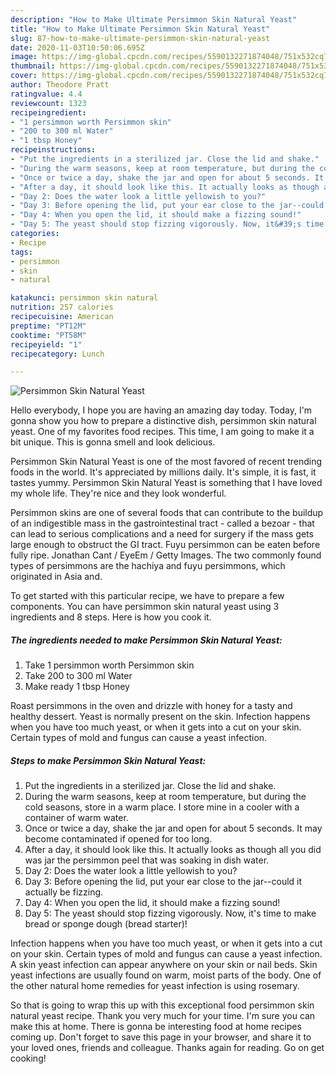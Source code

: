 ```yaml
---
description: "How to Make Ultimate Persimmon Skin Natural Yeast"
title: "How to Make Ultimate Persimmon Skin Natural Yeast"
slug: 87-how-to-make-ultimate-persimmon-skin-natural-yeast
date: 2020-11-03T10:50:06.695Z
image: https://img-global.cpcdn.com/recipes/5590132271874048/751x532cq70/persimmon-skin-natural-yeast-recipe-main-photo.jpg
thumbnail: https://img-global.cpcdn.com/recipes/5590132271874048/751x532cq70/persimmon-skin-natural-yeast-recipe-main-photo.jpg
cover: https://img-global.cpcdn.com/recipes/5590132271874048/751x532cq70/persimmon-skin-natural-yeast-recipe-main-photo.jpg
author: Theodore Pratt
ratingvalue: 4.4
reviewcount: 1323
recipeingredient:
- "1 persimmon worth Persimmon skin"
- "200 to 300 ml Water"
- "1 tbsp Honey"
recipeinstructions:
- "Put the ingredients in a sterilized jar. Close the lid and shake."
- "During the warm seasons, keep at room temperature, but during the cold seasons, store in a warm place. I store mine in a cooler with a container of warm water."
- "Once or twice a day, shake the jar and open for about 5 seconds. It may become contaminated if opened for too long."
- "After a day, it should look like this. It actually looks as though all you did was jar the persimmon peel that was soaking in dish water."
- "Day 2: Does the water look a little yellowish to you?"
- "Day 3: Before opening the lid, put your ear close to the jar--could it actually be fizzing."
- "Day 4: When you open the lid, it should make a fizzing sound!"
- "Day 5: The yeast should stop fizzing vigorously. Now, it&#39;s time to make bread or sponge dough (bread starter)!"
categories:
- Recipe
tags:
- persimmon
- skin
- natural

katakunci: persimmon skin natural 
nutrition: 257 calories
recipecuisine: American
preptime: "PT12M"
cooktime: "PT58M"
recipeyield: "1"
recipecategory: Lunch

---
```



![Persimmon Skin Natural Yeast](https://img-global.cpcdn.com/recipes/5590132271874048/751x532cq70/persimmon-skin-natural-yeast-recipe-main-photo.jpg)

Hello everybody, I hope you are having an amazing day today. Today, I'm gonna show you how to prepare a distinctive dish, persimmon skin natural yeast. One of my favorites food recipes. This time, I am going to make it a bit unique. This is gonna smell and look delicious.

Persimmon Skin Natural Yeast is one of the most favored of recent trending foods in the world. It's appreciated by millions daily. It's simple, it is fast, it tastes yummy. Persimmon Skin Natural Yeast is something that I have loved my whole life. They're nice and they look wonderful.

Persimmon skins are one of several foods that can contribute to the buildup of an indigestible mass in the gastrointestinal tract - called a bezoar - that can lead to serious complications and a need for surgery if the mass gets large enough to obstruct the GI tract. Fuyu persimmon can be eaten before fully ripe. Jonathan Cant / EyeEm / Getty Images. The two commonly found types of persimmons are the hachiya and fuyu persimmons, which originated in Asia and.


To get started with this particular recipe, we have to prepare a few components. You can have persimmon skin natural yeast using 3 ingredients and 8 steps. Here is how you cook it.

<!--inarticleads1-->

##### The ingredients needed to make Persimmon Skin Natural Yeast:

1. Take 1 persimmon worth Persimmon skin
1. Take 200 to 300 ml Water
1. Make ready 1 tbsp Honey


Roast persimmons in the oven and drizzle with honey for a tasty and healthy dessert. Yeast is normally present on the skin. Infection happens when you have too much yeast, or when it gets into a cut on your skin. Certain types of mold and fungus can cause a yeast infection. 

<!--inarticleads2-->

##### Steps to make Persimmon Skin Natural Yeast:

1. Put the ingredients in a sterilized jar. Close the lid and shake.
1. During the warm seasons, keep at room temperature, but during the cold seasons, store in a warm place. I store mine in a cooler with a container of warm water.
1. Once or twice a day, shake the jar and open for about 5 seconds. It may become contaminated if opened for too long.
1. After a day, it should look like this. It actually looks as though all you did was jar the persimmon peel that was soaking in dish water.
1. Day 2: Does the water look a little yellowish to you?
1. Day 3: Before opening the lid, put your ear close to the jar--could it actually be fizzing.
1. Day 4: When you open the lid, it should make a fizzing sound!
1. Day 5: The yeast should stop fizzing vigorously. Now, it&#39;s time to make bread or sponge dough (bread starter)!


Infection happens when you have too much yeast, or when it gets into a cut on your skin. Certain types of mold and fungus can cause a yeast infection. A skin yeast infection can appear anywhere on your skin or nail beds. Skin yeast infections are usually found on warm, moist parts of the body. One of the other natural home remedies for yeast infection is using rosemary. 

So that is going to wrap this up with this exceptional food persimmon skin natural yeast recipe. Thank you very much for your time. I'm sure you can make this at home. There is gonna be interesting food at home recipes coming up. Don't forget to save this page in your browser, and share it to your loved ones, friends and colleague. Thanks again for reading. Go on get cooking!
